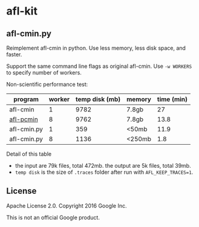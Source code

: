 # afl-kit

## afl-cmin.py
Reimplement afl-cmin in python. Use less memory, less disk space, and faster.

Support the same command line flags as original afl-cmin. Use `-w WORKERS` to specify number of workers.

Non-scientific performance test: 

program     | worker | temp disk (mb) | memory | time (min)
----------- | ------ | -------------- | ------ | ----------
afl-cmin    |     1  |      9782      | 7.8gb  | 27
[afl-pcmin] |     8  |      9762      | 7.8gb  | 13.8
afl-cmin.py |     1  |       359      | <50mb  | 11.9
afl-cmin.py |     8  |      1136      | <250mb | 1.8

[afl-pcmin]: https://github.com/bnagy/afl-trivia

Detail of this table
- the input are 79k files, total 472mb. the output are 5k files, total 39mb.
- `temp disk` is the size of `.traces` folder after run with `AFL_KEEP_TRACES=1`.

## License
Apache License 2.0. Copyright 2016 Google Inc.

This is not an official Google product.


